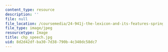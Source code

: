 ```yaml
---
content_type: resource
description: ''
file: null
file_location: /coursemedia/24-941j-the-lexicon-and-its-features-spring-2007/8d2d42dfba307d38790b4c340dc58dc7_chp_speech.jpg
file_type: image/jpeg
resourcetype: Image
title: chp_speech.jpg
uid: 8d2d42df-ba30-7d38-790b-4c340dc58dc7
---
```

